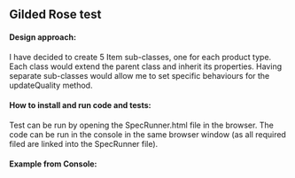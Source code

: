## Gilded Rose test

#### Design approach: 

I have decided to create 5 Item sub-classes, one for each product type. Each class would extend the parent class and inherit its properties. Having separate sub-classes would allow me to set specific behaviours for the updateQuality method.

#### How to install and run code and tests:

Test can be run by opening the SpecRunner.html file in the browser. The code can be run in the console in the same browser window (as all required filed are linked into the SpecRunner file). 

#### Example from Console:






